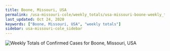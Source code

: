 ```yaml
---
title: Boone, Missouri, USA
permalink: /usa-missouri-cole/weekly_totals/usa-missouri-boone-weekly_totals.html
last_updated: Oct 24, 2020
keywords: ["Boone, Missouri, USA", "weekly totals"]
sidebar: usa-missouri-cole_sidebar
---
```


![Weekly Totals of Confirmed Cases for Boone, Missouri, USA](/covid_tracker/images/graphs/usa-missouri-boone-weekly_totals_graph.png)
